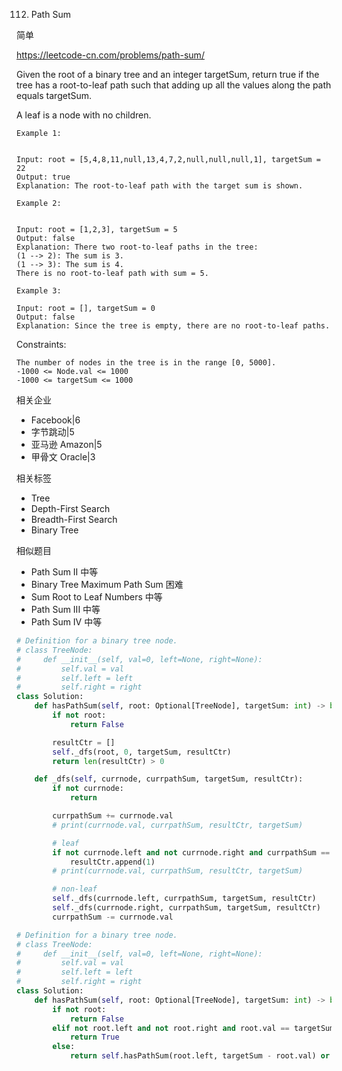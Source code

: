 112. Path Sum

简单

https://leetcode-cn.com/problems/path-sum/


Given the root of a binary tree and an integer targetSum, return true if the tree has a root-to-leaf path such that adding up all the values along the path equals targetSum.

A leaf is a node with no children.

 
```
Example 1:


Input: root = [5,4,8,11,null,13,4,7,2,null,null,null,1], targetSum = 22
Output: true
Explanation: The root-to-leaf path with the target sum is shown.

Example 2:


Input: root = [1,2,3], targetSum = 5
Output: false
Explanation: There two root-to-leaf paths in the tree:
(1 --> 2): The sum is 3.
(1 --> 3): The sum is 4.
There is no root-to-leaf path with sum = 5.

Example 3:

Input: root = [], targetSum = 0
Output: false
Explanation: Since the tree is empty, there are no root-to-leaf paths.
``` 

Constraints:
```
The number of nodes in the tree is in the range [0, 5000].
-1000 <= Node.val <= 1000
-1000 <= targetSum <= 1000
```


相关企业

- Facebook|6
- 字节跳动|5
- 亚马逊 Amazon|5
- 甲骨文 Oracle|3

相关标签
- Tree
- Depth-First Search
- Breadth-First Search
- Binary Tree


相似题目
- Path Sum II
中等
- Binary Tree Maximum Path Sum
困难
- Sum Root to Leaf Numbers
中等
- Path Sum III
中等
- Path Sum IV
中等



```py
# Definition for a binary tree node.
# class TreeNode:
#     def __init__(self, val=0, left=None, right=None):
#         self.val = val
#         self.left = left
#         self.right = right
class Solution:
    def hasPathSum(self, root: Optional[TreeNode], targetSum: int) -> bool:
        if not root:
            return False

        resultCtr = []
        self._dfs(root, 0, targetSum, resultCtr)
        return len(resultCtr) > 0

    def _dfs(self, currnode, currpathSum, targetSum, resultCtr):
        if not currnode:
            return 

        currpathSum += currnode.val
        # print(currnode.val, currpathSum, resultCtr, targetSum)

        # leaf
        if not currnode.left and not currnode.right and currpathSum == targetSum:
            resultCtr.append(1)
        # print(currnode.val, currpathSum, resultCtr, targetSum)

        # non-leaf
        self._dfs(currnode.left, currpathSum, targetSum, resultCtr)
        self._dfs(currnode.right, currpathSum, targetSum, resultCtr)
        currpathSum -= currnode.val
```

```py
# Definition for a binary tree node.
# class TreeNode:
#     def __init__(self, val=0, left=None, right=None):
#         self.val = val
#         self.left = left
#         self.right = right
class Solution:
    def hasPathSum(self, root: Optional[TreeNode], targetSum: int) -> bool:
        if not root:
            return False
        elif not root.left and not root.right and root.val == targetSum:
            return True
        else:
            return self.hasPathSum(root.left, targetSum - root.val) or self.hasPathSum(root.right, targetSum - root.val) 
```
